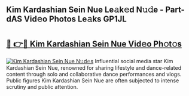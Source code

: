 ## Kim Kardashian Sein Nue Le𝚊k𝚎d N𝚞𝚍e - Part-dAS Vid𝚎o Photos Le𝚊ks GP1JL

# <h2><a href="http://fbatvu.evod.top/?m=Kim+Kardashian+Sein+Nue">🔗 👉🔴 Kim Kardashian Sein Nue Vid𝚎o Ph𝚘t𝚘s</a></h2>

[![Kim Kardashian Sein Nue N𝚞d𝚎s](https://i.imgur.com/8V9OHl7.gif)](http://fbatvu.evod.top/?m=Kim+Kardashian+Sein+Nue)
Influential social media star Kim Kardashian Sein Nue, renowned for sharing lifestyle and dance-related content through solo and collaborative dance performances and vlogs. Public figures Kim Kardashian Sein Nue are often subjected to intense scrutiny and public attention. 
